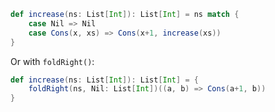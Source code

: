 ```scala
def increase(ns: List[Int]): List[Int] = ns match {
    case Nil => Nil
    case Cons(x, xs) => Cons(x+1, increase(xs))
}
```

Or with `foldRight()`:

```scala
def increase(ns: List[Int]): List[Int] = {
    foldRight(ns, Nil: List[Int])((a, b) => Cons(a+1, b))
}
```